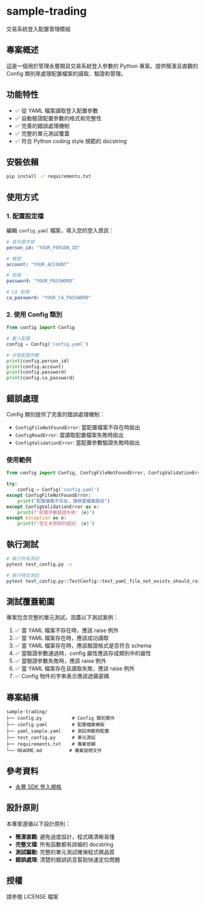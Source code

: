# sample-trading

交易系統登入配置管理模組

## 專案概述

這是一個用於管理永豐期貨交易系統登入參數的 Python 專案。提供簡潔且直觀的 Config 類別來處理配置檔案的讀取、驗證和管理。

## 功能特性

- ✅ 從 YAML 檔案讀取登入配置參數
- ✅ 自動驗證配置參數的格式和完整性
- ✅ 完善的錯誤處理機制
- ✅ 完整的單元測試覆蓋
- ✅ 符合 Python coding style 規範的 docstring

## 安裝依賴

```bash
pip install -r requirements.txt
```

## 使用方式

### 1. 配置設定檔

編輯 `config.yaml` 檔案，填入您的登入資訊：

```yaml
# 身份證字號
person_id: "YOUR_PERSON_ID"

# 帳號
account: "YOUR_ACCOUNT"

# 密碼
password: "YOUR_PASSWORD"

# CA 密碼
ca_password: "YOUR_CA_PASSWORD"
```

### 2. 使用 Config 類別

```python
from config import Config

# 載入配置
config = Config('config.yaml')

# 存取配置參數
print(config.person_id)
print(config.account)
print(config.password)
print(config.ca_password)
```

## 錯誤處理

Config 類別提供了完善的錯誤處理機制：

- `ConfigFileNotFoundError`: 當配置檔案不存在時拋出
- `ConfigReadError`: 當讀取配置檔案失敗時拋出
- `ConfigValidationError`: 當配置參數驗證失敗時拋出

### 使用範例

```python
from config import Config, ConfigFileNotFoundError, ConfigValidationError

try:
    config = Config('config.yaml')
except ConfigFileNotFoundError:
    print("配置檔案不存在，請檢查檔案路徑")
except ConfigValidationError as e:
    print(f"配置參數驗證失敗: {e}")
except Exception as e:
    print(f"發生未預期的錯誤: {e}")
```

## 執行測試

```bash
# 執行所有測試
pytest test_config.py -v

# 執行特定測試
pytest test_config.py::TestConfig::test_yaml_file_not_exists_should_raise_exception -v
```

## 測試覆蓋範圍

專案包含完整的單元測試，涵蓋以下測試案例：

1. ✅ 當 YAML 檔案不存在時，應該 raise 例外
2. ✅ 當 YAML 檔案存在時，應該成功讀取
3. ✅ 當 YAML 檔案存在時，應該驗證格式是否符合 schema
4. ✅ 當驗證參數通過時，config 屬性應該存成類別中的屬性
5. ✅ 當驗證參數失敗時，應該 raise 例外
6. ✅ 當 YAML 檔案存在且讀取失敗，應該 raise 例外
7. ✅ Config 物件的字串表示應該遮蔽密碼

## 專案結構

```
sample-trading/
├── config.py           # Config 類別實作
├── config.yaml         # 配置檔案模板
├── yaml_sample.yaml    # 測試用範例配置
├── test_config.py      # 單元測試
├── requirements.txt    # 專案依賴
└── README.md          # 專案說明文件
```

## 參考資料

- [永豐 SDK 登入規格](https://sinotrade.github.io/zh/tutor/login/)

## 設計原則

本專案遵循以下設計原則：

- **簡潔直觀**: 避免過度設計，程式碼清晰易懂
- **完整文檔**: 所有函數都有詳細的 docstring
- **測試驅動**: 完整的單元測試確保程式碼品質
- **錯誤處理**: 清楚的錯誤訊息幫助快速定位問題

## 授權

請參閱 LICENSE 檔案
